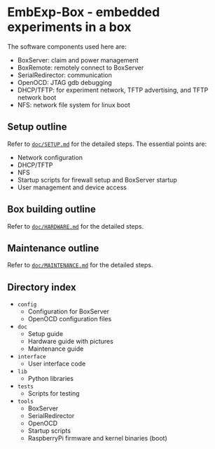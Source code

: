 # EmbExp-Box - embedded experiments in a box
The software components used here are:
- BoxServer: claim and power management
- BoxRemote: remotely connect to BoxServer
- SerialRedirector: communication
- OpenOCD: JTAG gdb debugging
- DHCP/TFTP: for experiment network, TFTP advertising, and TFTP network boot
- NFS: network file system for linux boot


## Setup outline
Refer to [`doc/SETUP.md`](doc/SETUP.md) for the detailed steps. The essential points are:
- Network configuration
- DHCP/TFTP
- NFS
- Startup scripts for firewall setup and BoxServer startup
- User management and device access


## Box building outline
Refer to [`doc/HARDWARE.md`](doc/HARDWARE.md) for the detailed steps.


## Maintenance outline
Refer to [`doc/MAINTENANCE.md`](doc/MAINTENANCE.md) for the detailed steps.


## Directory index
- `config`
  - Configuration for BoxServer
  - OpenOCD configuration files
- `doc`
  - Setup guide
  - Hardware guide with pictures
  - Maintenance guide
- `interface`
  - User interface code
- `lib`
  - Python libraries
- `tests`
  - Scripts for testing
- `tools`
  - BoxServer
  - SerialRedirector
  - OpenOCD
  - Startup scripts
  - RaspberryPi firmware and kernel binaries (boot)



